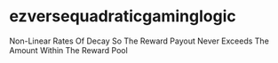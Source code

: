 # ezversequadraticgaminglogic
Non-Linear Rates Of Decay So The Reward Payout Never Exceeds The Amount Within The Reward Pool
